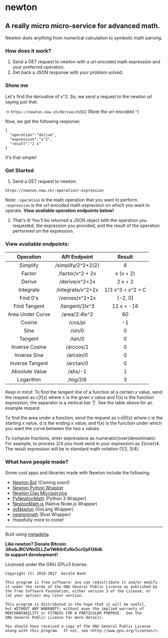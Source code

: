 # newton
## A really micro micro-service for advanced math.
Newton does anything from numerical calculation to symbolic math parsing.

### How does it work?
1. Send a GET request to newton with a url-encoded math expression and your preferred operation.
2. Get back a JSON response with your problem solved.


### Show me
Let's find the derivative of x^2.
So, we send a request to the newton url saying just that:

-> `https://newton.now.sh/derive/x%5E2` (Note the url-encoded `^`)

Now, we get the following response:
```
{
  "operation":"derive",
  "expression":"x^2",
  "result":"2 x"
}
```
It's that simple!

### Get Started
1. Send a GET request to newton.
```
https://newton.now.sh/:operation/:expression
```
Note: `:operation` is the math operation that you want to perform. `:expression` is the *url-encoded* math expression on which you want to operate. **View available operation endpoints below!**

2. That's it! You'll be returned a JSON object with the operation you requested, the expression you provided, and the result of the operation performed on the expression.

### View available endpoints:
| Operation |    API Endpoint   |       Result      |
|:---------:|:-----------------:|:-----------------:|
| Simplify  | /simplify/2^2+2(2)| 8                 |
| Factor    | /factor/x^2 + 2x  | x (x + 2)         |
| Derive    | /derive/x^2+2x    | 2 x + 2           |
| Integrate | /integrate/x^2+2x | 1/3 x^3 + x^2 + C |
| Find 0's  | /zeroes/x^2+2x    | [-2, 0]           |
| Find Tangent| /tangent/2lx^3  | 12 x + -16        |
| Area Under Curve| /area/2:4lx^3| 60               |
| Cosine    | /cos/pi            | -1                 |
| Sine      | /sin/0            | 0                 |
| Tangent   | /tan/0            | 0                 |
| Inverse Cosine    | /arccos/1            | 0                 |
| Inverse Sine    | /arcsin/0            | 0                 |
| Inverse Tangent    | /arctan/0            | 0                 |
| Absolute Value    | /abs/-1            | 1                 |  
| Logarithm | /log/2l8           | 3               |

*Keep in mind:*
To find the tangent line of a function at a certain x value,
send the request as c|f(x) where c is the given x value and f(x) is the function expression, the separator is a vertical bar '|'. See the table above for an example request.

To find the area under a function, send the request as c:d|f(x) where c is the starting x value, d is the ending x value, and f(x) is the function under which you want the curve between the two x values.  

To compute fractions, enter expressions as numerator(over)denominator. For example, to process 2/4 you must send in your expression as 2(over)4. The result expression will be in standard math notation (1/2, 3/4).  

### What have people made?
Some cool apps and libraries made with Newton include the following:
- [Newton Bot](https://twitter.com/aunyks/status/813127765646082050) (Coming soon!)
- [Newton Python Wrapper](https://github.com/ilevn/aionewton)
- [Newton Clay Microservice](https://clay.run/services/nicoslepicos/newton-api)
- [PyNewtonMath](https://github.com/benpryke/PyNewtonMath) (Python 3 Wrapper)
- [NewtonMath.js](https://github.com/benpryke/NewtonMath.js) (Native Node.js Wrapper)
- [goNewton](https://github.com/Jay9596/goNewton) (GoLang Wrapper)
- [newtonmath](https://github.com/anaskhan96/newtonmath) (Rust Wrapper)
- Hopefully more to come!

-----------------------------------------------------------------
Built using [metadelta](https://github.com/metadelta/metadelta-core).

**Like newton? Donate Bitcoin: 38wbJRCVNnDLLZw1WA6rExNx5crGpFG6dk  
to support development!**  

Licensed under the GNU GPLv3 license.  

    Copyright (C) 2016-2017  Gerald Nash

    This program is free software: you can redistribute it and/or modify
    it under the terms of the GNU General Public License as published by
    the Free Software Foundation, either version 3 of the License, or
    (at your option) any later version.

    This program is distributed in the hope that it will be useful,
    but WITHOUT ANY WARRANTY; without even the implied warranty of
    MERCHANTABILITY or FITNESS FOR A PARTICULAR PURPOSE.  See the
    GNU General Public License for more details.

    You should have received a copy of the GNU General Public License
    along with this program.  If not, see <http://www.gnu.org/licenses/>.
